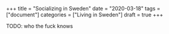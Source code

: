 +++
title =  "Socializing in Sweden"
date = "2020-03-18"
tags = ["document"]
categories = ["Living in Sweden"]
draft = true
+++

TODO: who the fuck knows
